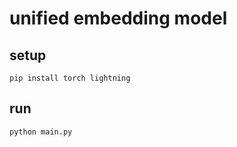 # unified embedding model

## setup

```shell
pip install torch lightning
```

## run

```shell
python main.py
```
